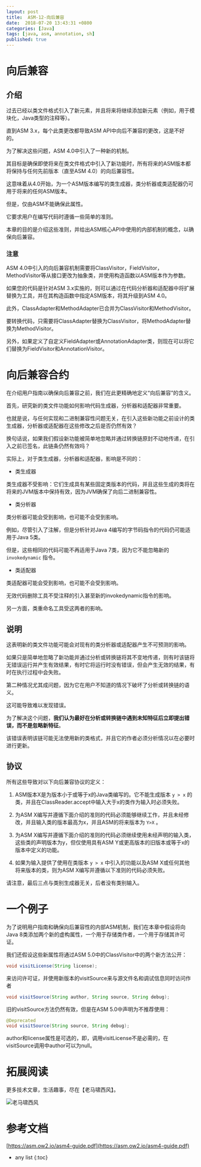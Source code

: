 ```yaml
---
layout: post
title:  ASM-12-向后兼容
date:  2018-07-20 13:43:31 +0800
categories: [Java]
tags: [java, asm, annotation, sh]
published: true
---
```


# 向后兼容

## 介绍

过去已经以类文件格式引入了新元素，并且将来将继续添加新元素（例如，用于模块化，Java类型的注释等）。

直到ASM 3.x，每个此类更改都导致ASM API中向后不兼容的更改，这是不好的。

为了解决这些问题，ASM 4.0中引入了一种新的机制。

其目标是确保即使将来在类文件格式中引入了新功能时，所有将来的ASM版本都将保持与任何先前版本（直至ASM 4.0）的向后兼容性。

这意味着从4.0开始，为一个ASM版本编写的类生成器，类分析器或类适配器仍可用于将来的任何ASM版本。

但是，仅由ASM不能确保此属性。

它要求用户在编写代码时遵循一些简单的准则。

本章的目的是介绍这些准则，并给出ASM核心API中使用的内部机制的概念，以确保向后兼容。

### 注意

ASM 4.0中引入的向后兼容机制需要将ClassVisitor，FieldVisitor，MethodVisitor等从接口更改为抽象类，并使用构造函数以ASM版本作为参数。

如果您的代码是针对ASM 3.x实施的，则可以通过在代码分析器和适配器中将扩展替换为工具，并在其构造函数中指定ASM版本，将其升级到ASM 4.0。

此外，ClassAdapter和MethodAdapter已合并为ClassVisitor和MethodVisitor。

要转换代码，只需要将ClassAdapter替换为ClassVisitor，将MethodAdapter替换为MethodVisitor。 

另外，如果定义了自定义FieldAdapter或AnnotationAdapter类，则现在可以将它们替换为FieldVisitor和AnnotationVisitor。


# 向后兼容合约

在介绍用户指南以确保向后兼容之前，我们在此更精确地定义“向后兼容”的含义。

首先，研究新的类文件功能如何影响代码生成器，分析器和适配器非常重要。

也就是说，与任何实现和二进制兼容性问题无关，在引入这些新功能之前设计的类生成器，分析器或适配器在这些修改之后是否仍然有效？

换句话说，如果我们假设新功能被简单地忽略并通过转换链原封不动地传递，在引入之前已签名，此链条仍然有效吗？

实际上，对于类生成器，分析器和适配器，影响是不同的：

- 类生成器

类生成器不受影响：它们生成具有某些固定类版本的代码，并且这些生成的类将在将来的JVM版本中保持有效，因为JVM确保了向后二进制兼容性。

- 类分析器

类分析器可能会受到影响，也可能不会受到影响。 

例如，尽管引入了注解，但是分析针对Java 4编写的字节码指令的代码仍可能适用于Java 5类。

但是，这些相同的代码可能不再适用于Java 7类，因为它不能忽略新的 `invokedynamic` 指令。

- 类适配器

类适配器可能会受到影响，也可能不会受到影响。 

无效代码删除工具不受注释的引入甚至新的invokedynamic指令的影响。

另一方面，类重命名工具受这两者的影响。

## 说明

这表明新的类文件功能可能会对现有的类分析器或适配器产生不可预测的影响。

如果只是简单地忽略了新功能并通过分析或转换链将其不变地传递，则有时该链将无错误运行并产生有效结果，有时它将运行时没有错误，但会产生无效的结果，有时在执行过程中会失败。

第二种情况尤其成问题，因为它在用户不知道的情况下破坏了分析或转换链的语义。

这可能导致难以发现错误。

为了解决这个问题，**我们认为最好在分析或转换链中遇到未知特征后立即提出错误，而不是忽略新特征**。

该错误表明该链可能无法使用新的类格式，并且它的作者必须分析情况以在必要时进行更新。

## 协议

所有这些导致对以下向后兼容协议的定义：

1. ASM版本X是为版本小于或等于x的Java类编写的。它不能生成版本 `y > x` 的类，并且在ClassReader.accept中输入大于x的类作为输入时必须失败。

2. 为ASM X编写并遵循下面介绍的准则的代码必须能够继续工作，并且未经修改，并且输入类的版本最高为x，并且ASM的将来版本为 `Y>X` 。

3. 为ASM X编写并遵循下面介绍的准则的代码必须继续使用未经声明的输入类，这些类的声明版本为y，但仅使用具有ASM Y或更高版本的旧版本或等于x的版本中定义的功能。

4. 如果为输入提供了使用在类版本 `y > x` 中引入的功能以及ASM X或任何其他将来版本的类，则为ASM X编写并遵循以下准则的代码必须失败。

请注意，最后三点与类别生成器无关，后者没有类别输入。


# 一个例子

为了说明用户指南和确保向后兼容性的内部ASM机制，我们在本章中假设将向Java 8类添加两个新的虚构属性，一个用于存储类作者，一个用于存储其许可证。 

我们还假设这些新属性将通过ASM 5.0中的ClassVisitor中的两个新方法公开：

```java
void visitLicense(String license);
```

来访问许可证，并使用新版本的visitSource来与源文件名和调试信息同时访问作者

```java
void visitSource(String author, String source, String debug);
```

旧的visitSource方法仍然有效，但是在ASM 5.0中声明为不推荐使用：

```java
@Deprecated 
void visitSource(String source, String debug);
```

author和license属性是可选的，即，调用visitLicense不是必需的，在visitSource调用中author可以为null。

# 拓展阅读

更多技术文章，生活趣事，尽在【老马啸西风】。

![老马啸西风](https://user-images.githubusercontent.com/18375710/71305502-3d9d0a00-2410-11ea-8cb1-da60a584785b.jpg)

# 参考文档

[https://asm.ow2.io/asm4-guide.pdf](https://asm.ow2.io/asm4-guide.pdf)

* any list
{:toc}
